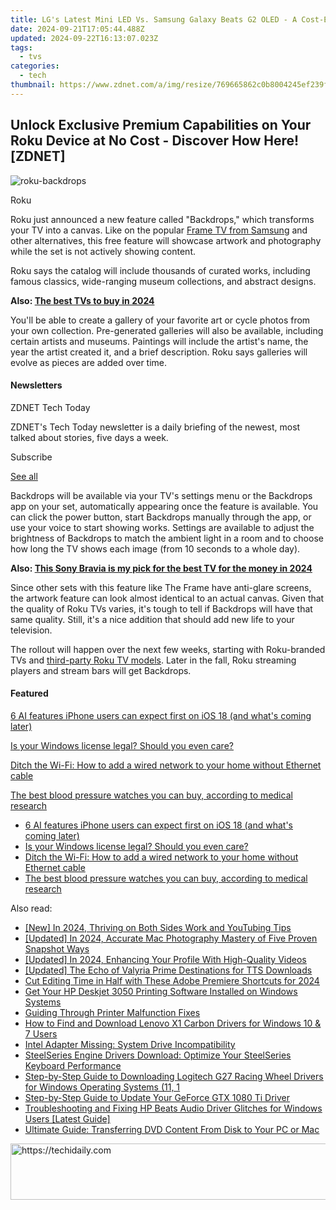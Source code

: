 ```yaml
---
title: LG's Latest Mini LED Vs. Samsung Galaxy Beats G2 OLED - A Cost-Effective Labor Day Comparison | TechSpot
date: 2024-09-21T17:05:44.488Z
updated: 2024-09-22T16:13:07.023Z
tags:
  - tvs
categories:
  - tech
thumbnail: https://www.zdnet.com/a/img/resize/769665862c0b8004245ef239f7e3e951beddd687/2024/05/03/8bf7ef6d-4582-4079-93ba-a4a331cdf00f/dsc00275.jpg?width=278&height=156&fit=crop&auto=webp
---
```


## Unlock Exclusive Premium Capabilities on Your Roku Device at No Cost - Discover How Here![ZDNET]

![roku-backdrops](https://www.zdnet.com/a/img/resize/ab06e5d79937bcd994ea807e04aece8be4cc8f5c/2024/09/04/03fa9e7c-68b9-43c6-ba8d-3958f358f014/backdrops-lifestyle-person.jpg?auto=webp&width=1280)

Roku

Roku just announced a new feature called "Backdrops," which transforms your TV into a canvas. Like on the popular [Frame TV from Samsung](https://www.zdnet.com/home-and-office/home-entertainment/samsung-frame-tv-2024-vs-2023-comparing-the-key-differences/) and other alternatives, this free feature will showcase artwork and photography while the set is not actively showing content.

Roku says the catalog will include thousands of curated works, including famous classics, wide-ranging museum collections, and abstract designs.

**Also: [The best TVs to buy in 2024](https://www.zdnet.com/home-and-office/home-entertainment/best-tv/)**

You'll be able to create a gallery of your favorite art or cycle photos from your own collection. Pre-generated galleries will also be available, including certain artists and museums. Paintings will include the artist's name, the year the artist created it, and a brief description. Roku says galleries will evolve as pieces are added over time. 

#### Newsletters

ZDNET Tech Today

ZDNET's Tech Today newsletter is a daily briefing of the newest, most talked about stories, five days a week.

 Subscribe

[See all](https://www.zdnet.com/newsletters/)

Backdrops will be available via your TV's settings menu or the Backdrops app on your set, automatically appearing once the feature is available. You can click the power button, start Backdrops manually through the app, or use your voice to start showing works. Settings are available to adjust the brightness of Backdrops to match the ambient light in a room and to choose how long the TV shows each image (from 10 seconds to a whole day).

**Also: [This Sony Bravia is my pick for the best TV for the money in 2024](https://www.zdnet.com/home-and-office/home-entertainment/this-sony-bravia-is-my-pick-for-the-best-tv-for-the-money-in-2024-and-its-on-sale-for-labor-day/)**

Since other sets with this feature like The Frame have anti-glare screens, the artwork feature can look almost identical to an actual canvas. Given that the quality of Roku TVs varies, it's tough to tell if Backdrops will have that same quality. Still, it's a nice addition that should add new life to your television.

The rollout will happen over the next few weeks, starting with Roku-branded TVs and [third-party Roku TV models](https://www.zdnet.com/home-and-office/home-entertainment/best-roku-tvs/#link={). Later in the fall, Roku streaming players and stream bars will get Backdrops.

#### Featured

[6 AI features iPhone users can expect first on iOS 18 (and what's coming later)](https://www.zdnet.com/article/6-ai-features-iphone-users-can-expect-first-on-ios-18-and-whats-coming-later/ "6 AI features iPhone users can expect first on iOS 18 (and what's coming later)")

[Is your Windows license legal? Should you even care?](https://www.zdnet.com/article/is-your-windows-license-legal-should-you-even-care/ "Is your Windows license legal? Should you even care?")

[Ditch the Wi-Fi: How to add a wired network to your home without Ethernet cable](https://www.zdnet.com/article/ditch-the-wi-fi-how-to-add-a-wired-network-to-your-home-without-ethernet-cable/ "Ditch the Wi-Fi: How to add a wired network to your home without Ethernet cable")

[The best blood pressure watches you can buy, according to medical research](https://www.zdnet.com/article/best-blood-pressure-watch/ "The best blood pressure watches you can buy, according to medical research")

* [6 AI features iPhone users can expect first on iOS 18 (and what's coming later)](https://www.zdnet.com/article/6-ai-features-iphone-users-can-expect-first-on-ios-18-and-whats-coming-later/ "6 AI features iPhone users can expect first on iOS 18 (and what's coming later)")
* [Is your Windows license legal? Should you even care?](https://www.zdnet.com/article/is-your-windows-license-legal-should-you-even-care/ "Is your Windows license legal? Should you even care?")
* [Ditch the Wi-Fi: How to add a wired network to your home without Ethernet cable](https://www.zdnet.com/article/ditch-the-wi-fi-how-to-add-a-wired-network-to-your-home-without-ethernet-cable/ "Ditch the Wi-Fi: How to add a wired network to your home without Ethernet cable")
* [The best blood pressure watches you can buy, according to medical research](https://www.zdnet.com/article/best-blood-pressure-watch/ "The best blood pressure watches you can buy, according to medical research")

<ins class="adsbygoogle"
     style="display:block"
     data-ad-format="autorelaxed"
     data-ad-client="ca-pub-7571918770474297"
     data-ad-slot="1223367746"></ins>

<ins class="adsbygoogle"
     style="display:block"
     data-ad-client="ca-pub-7571918770474297"
     data-ad-slot="8358498916"
     data-ad-format="auto"
     data-full-width-responsive="true"></ins>

<span class="atpl-alsoreadstyle">Also read:</span>
<div><ul>
<li><a href="https://youtube-web.techidaily.com/n-2024-thriving-on-both-sides-work-and-youtubing-tips/"><u>[New] In 2024, Thriving on Both Sides Work and YouTubing Tips</u></a></li>
<li><a href="https://screen-sharing-recording.techidaily.com/updated-in-2024-accurate-mac-photography-mastery-of-five-proven-snapshot-ways/"><u>[Updated] In 2024, Accurate Mac Photography Mastery of Five Proven Snapshot Ways</u></a></li>
<li><a href="https://instagram-clips.techidaily.com/updated-in-2024-enhancing-your-profile-with-high-quality-videos/"><u>[Updated] In 2024, Enhancing Your Profile With High-Quality Videos</u></a></li>
<li><a href="https://some-guidance.techidaily.com/updated-the-echo-of-valyria-prime-destinations-for-tts-downloads/"><u>[Updated] The Echo of Valyria Prime Destinations for TTS Downloads</u></a></li>
<li><a href="https://ai-vdieo-software.techidaily.com/cut-editing-time-in-half-with-these-adobe-premiere-shortcuts-for-2024/"><u>Cut Editing Time in Half with These Adobe Premiere Shortcuts for 2024</u></a></li>
<li><a href="https://hardware-updates.techidaily.com/get-your-hp-deskjet-3050-printing-software-installed-on-windows-systems/"><u>Get Your HP Deskjet 3050 Printing Software Installed on Windows Systems</u></a></li>
<li><a href="https://printer-issues.techidaily.com/guiding-through-printer-malfunction-fixes/"><u>Guiding Through Printer Malfunction Fixes</u></a></li>
<li><a href="https://hardware-updates.techidaily.com/how-to-find-and-download-lenovo-x1-carbon-drivers-for-windows-10-and-7-users/"><u>How to Find and Download Lenovo X1 Carbon Drivers for Windows 10 & 7 Users</u></a></li>
<li><a href="https://driver-error.techidaily.com/intel-adapter-missing-system-drive-incompatibility/"><u>Intel Adapter Missing: System Drive Incompatibility</u></a></li>
<li><a href="https://hardware-updates.techidaily.com/steelseries-engine-drivers-download-optimize-your-steelseries-keyboard-performance/"><u>SteelSeries Engine Drivers Download: Optimize Your SteelSeries Keyboard Performance</u></a></li>
<li><a href="https://hardware-updates.techidaily.com/step-by-step-guide-to-downloading-logitech-g27-racing-wheel-drivers-for-windows-operating-systems-11-1/"><u>Step-by-Step Guide to Downloading Logitech G27 Racing Wheel Drivers for Windows Operating Systems (11, 1</u></a></li>
<li><a href="https://hardware-updates.techidaily.com/step-by-step-guide-to-update-your-geforce-gtx-1080-ti-driver/"><u>Step-by-Step Guide to Update Your GeForce GTX 1080 Ti Driver</u></a></li>
<li><a href="https://hardware-updates.techidaily.com/troubleshooting-and-fixing-hp-beats-audio-driver-glitches-for-windows-users-latest-guide/"><u>Troubleshooting and Fixing HP Beats Audio Driver Glitches for Windows Users [Latest Guide]</u></a></li>
<li><a href="https://blog-min.techidaily.com/ultimate-guide-transferring-dvd-content-from-disk-to-your-pc-or-mac/"><u>Ultimate Guide: Transferring DVD Content From Disk to Your PC or Mac</u></a></li>
</ul></div>

<!-- affiliate ads begin -->
<a href="https://unicoeye.pxf.io/c/5597632/2134493/18498" target="_top" id="2134493">
  <img src="//a.impactradius-go.com/display-ad/18498-2134493" border="0" alt="https://techidaily.com" width="728" height="90"/>
</a>
<img height="0" width="0" src="https://unicoeye.pxf.io/i/5597632/2134493/18498" style="position:absolute;visibility:hidden;" border="0" />
<!-- affiliate ads end -->

